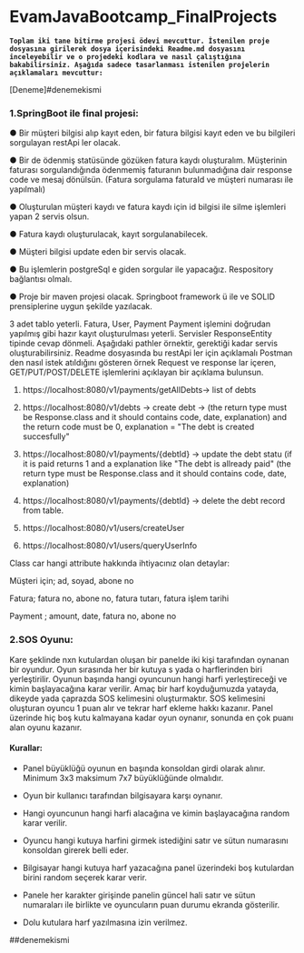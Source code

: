 # EvamJavaBootcamp_FinalProjects

**```Toplam iki tane bitirme projesi ödevi mevcuttur. İstenilen proje dosyasına girilerek dosya içerisindeki Readme.md dosyasını inceleyebilir ve o projedeki kodlara ve nasıl çalıştığına bakabilirsiniz. Aşağıda sadece tasarlanması istenilen projelerin açıklamaları mevcuttur:```**

[Deneme]#denemekismi

### 1.SpringBoot ile final projesi:

● Bir müşteri bilgisi alıp kayıt eden, bir fatura bilgisi kayıt
eden ve bu bilgileri sorgulayan restApi ler olacak.

● Bir de ödenmiş statüsünde gözüken fatura kaydı oluşturalım.
Müşterinin faturası sorgulandığında ödenmemiş faturanın
bulunmadığına dair response code ve mesaj dönülsün. (Fatura
sorgulama faturaId ve müşteri numarası ile yapılmalı)

● Oluşturulan müşteri kaydı ve fatura kaydı için id bilgisi ile
silme işlemleri yapan 2 servis olsun.

● Fatura kaydı oluşturulacak, kayıt sorgulanabilecek.

● Müşteri bilgisi update eden bir servis olacak.

● Bu işlemlerin postgreSql e giden sorgular ile yapacağız.
Respository bağlantısı olmalı.

● Proje bir maven projesi olacak. Springboot framework ü ile ve
SOLID prensiplerine uygun şekilde yazılacak.

3 adet tablo yeterli. Fatura, User, Payment
Payment işlemini doğrudan yapılmış gibi hazır kayıt oluşturulması
yeterli. Servisler ResponseEntity tipinde cevap dönmeli.
Aşağıdaki pathler örnektir, gerektiği kadar servis
oluşturabilirsiniz. Readme dosyasında bu restApi ler için açıklamalı Postman den nasıl
istek atıldığını gösteren örnek Request ve response lar içeren,
GET/PUT/POST/DELETE işlemlerini açıklayan bir açıklama bulunsun.

1. https://localhost:8080/v1/payments/getAllDebts-> list
of debts

2. https://localhost:8080/v1/debts -> create debt -> (the
return type must be Response.class and it should
contains code, date, explanation) and the return code
must be 0, explanation = "The debt is created
succesfully"

3. https://localhost:8080/v1/payments/{debtId} -> update
the debt statu (if it is paid returns 1 and a
explanation like "The debt is allready paid" (the
return type must be Response.class and it should
contains code, date, explanation)

4. https://localhost:8080/v1/payments/{debtId} -> delete
the debt record from table.

5. https://localhost:8080/v1/users/createUser

6. https://localhost:8080/v1/users/queryUserInfo

Class car hangi attribute hakkında ihtiyacınız olan detaylar:

Müşteri için; ad, soyad, abone no

Fatura; fatura no, abone no, fatura tutarı, fatura işlem tarihi

Payment ; amount, date, fatura no, abone no

### 2.SOS Oyunu:

Kare şeklinde nxn kutulardan oluşan bir panelde iki kişi tarafından oynanan bir oyundur. Oyun sırasında her bir kutuya s yada o harflerinden biri yerleştirilir. Oyunun başında hangi oyuncunun hangi harfi yerleştireceği ve kimin başlayacağına karar verilir. Amaç bir harf koyduğumuzda yatayda, dikeyde yada çaprazda SOS kelimesini oluşturmaktır. SOS kelimesini oluşturan oyuncu 1 puan alır ve tekrar harf ekleme hakkı kazanır. Panel üzerinde hiç boş kutu kalmayana kadar oyun oynanır, sonunda en çok puanı alan oyunu kazanır.

#### Kurallar:

- Panel büyüklüğü oyunun en başında konsoldan girdi olarak alınır. Minimum 3x3 maksimum 7x7 büyüklüğünde olmalıdır.

- Oyun bir kullanıcı tarafından bilgisayara karşı oynanır.

- Hangi oyuncunun hangi harfi alacağına ve kimin başlayacağına random karar verilir.

- Oyuncu hangi kutuya harfini girmek istediğini satır ve sütun numarasını konsoldan girerek belli eder.

- Bilgisayar hangi kutuya harf yazacağına panel üzerindeki boş kutulardan birini random seçerek karar verir.

- Panele her karakter girişinde panelin güncel hali satır ve sütun numaraları ile birlikte ve oyuncuların puan durumu ekranda gösterilir.

- Dolu kutulara harf yazılmasına izin verilmez.

##denemekismi
